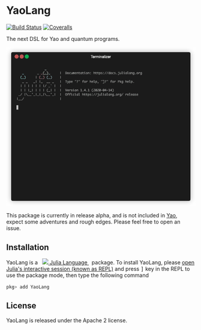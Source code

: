 # YaoLang

[![Build Status](https://travis-ci.com/QuantumBFS/YaoLang.jl.svg?branch=master)](https://travis-ci.com/QuantumBFS/YaoLang.jl)
[![Coveralls](https://coveralls.io/repos/github/QuantumBFS/YaoLang.jl/badge.svg?branch=master)](https://coveralls.io/github/QuantumBFS/YaoLang.jl?branch=master)

The next DSL for Yao and quantum programs.

![demo](demo.gif)

This package is currently in release alpha, and is not included in [Yao](https://github.com/QuantumBFS/Yao.jl), expect some adventures and rough edges. Please feel free to open an issue.

## Installation

<p>
YaoLang is a &nbsp;
    <a href="https://julialang.org">
        <img src="https://julialang.org/favicon.ico" width="16em">
        Julia Language
    </a>
    &nbsp; package. To install YaoLang,
    please <a href="https://docs.julialang.org/en/v1/manual/getting-started/">open
    Julia's interactive session (known as REPL)</a> and press <kbd>]</kbd> key in the REPL to use the package mode, then type the following command
</p>

```julia
pkg> add YaoLang
```

## License

YaoLang is released under the Apache 2 license.
